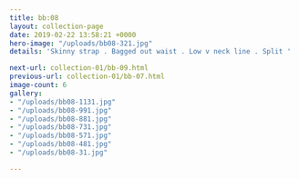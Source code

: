 ```yaml
---
title: bb:08
layout: collection-page
date: 2019-02-22 13:58:21 +0000
hero-image: "/uploads/bb08-321.jpg"
details: 'Skinny strap . Bagged out waist . Low v neck line . Split '

next-url: collection-01/bb-09.html
previous-url: collection-01/bb-07.html
image-count: 6
gallery:
- "/uploads/bb08-1131.jpg"
- "/uploads/bb08-991.jpg"
- "/uploads/bb08-881.jpg"
- "/uploads/bb08-731.jpg"
- "/uploads/bb08-571.jpg"
- "/uploads/bb08-481.jpg"
- "/uploads/bb08-31.jpg"

---
```

